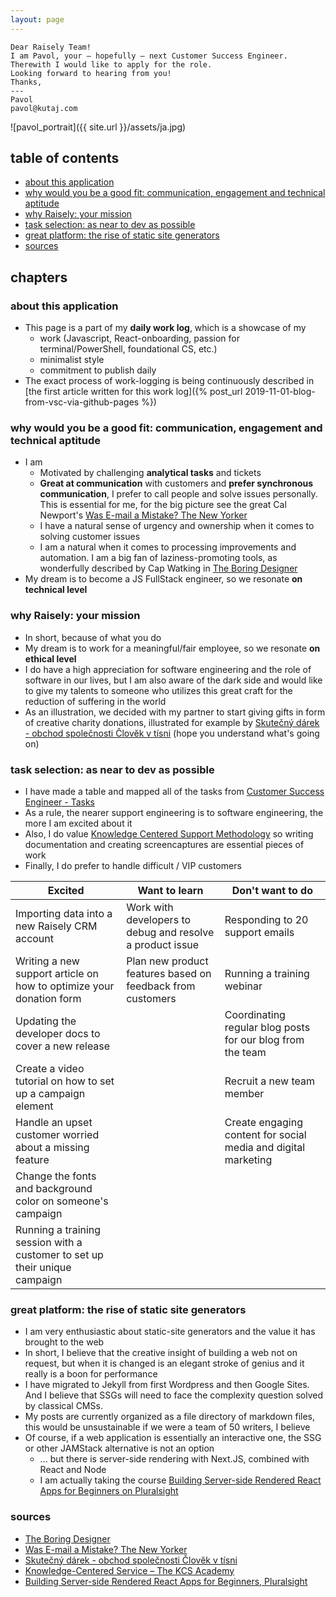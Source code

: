 ```yaml
---
layout: page
---
```


```
Dear Raisely Team! 
I am Pavol, your — hopefully — next Customer Success Engineer. 
Therewith I would like to apply for the role. 
Looking forward to hearing from you! 
Thanks, 
---
Pavol
pavol@kutaj.com
```

![pavol_portrait]({{ site.url }}/assets/ja.jpg)

## table of contents
<!-- TOC -->

- [about this application](#about-this-application)
- [why would you be a good fit: communication, engagement and technical aptitude](#why-would-you-be-a-good-fit-communication-engagement-and-technical-aptitude)
- [why Raisely: your mission](#why-raisely-your-mission)
- [task selection: as near to dev as possible](#task-selection-as-near-to-dev-as-possible)
- [great platform: the rise of static site generators](#great-platform-the-rise-of-static-site-generators)
- [sources](#sources)

<!-- /TOC -->

## chapters
### about this application
* This page is a part of my **daily work log**, which is a showcase of my 
    * work (Javascript, React-onboarding, passion for terminal/PowerShell, foundational CS, etc.)
    * minimalist style
    * commitment to publish daily
* The exact process of work-logging is being continuously described in [the first article written for this work log]({% post_url 2019-11-01-blog-from-vsc-via-github-pages %})

### why would you be a good fit: communication, engagement and technical aptitude
* I am
    * Motivated by challenging **analytical tasks** and tickets
    * **Great at communication** with customers and **prefer synchronous communication**, I prefer to call people and solve issues personally. This is essential for me, for the big picture see the great Cal Newport's [Was E-mail a Mistake? The New Yorker](https://www.newyorker.com/tech/annals-of-technology/was-e-mail-a-mistake)
    * I have a natural sense of urgency and ownership when it comes to solving customer issues
    * I am a natural when it comes to processing improvements and automation. I am a big fan of laziness-promoting tools, as wonderfully described by Cap Watking in [The Boring Designer](https://capwatkins.com/blog/the-boring-designer)
* My dream is to become a JS FullStack engineer, so we resonate **on technical level**

### why Raisely: your mission
* In short, because of what you do
* My dream is to work for a meaningful/fair employee, so we resonate **on ethical level**
* I do have a high appreciation for software engineering and the role of software in our lives, but I am also aware of the dark side and would like to give my talents to someone who utilizes this great craft for the reduction of suffering in the world
* As an illustration, we decided with my partner to start giving gifts in form of creative charity donations, illustrated for example by [Skutečný dárek - obchod společnosti Člověk v tísni](https://www.skutecnydarek.cz/) (hope you understand what's going on)

### task selection: as near to dev as possible
* I have made a table and mapped all of the tasks from [Customer Success Engineer - Tasks](https://gist.github.com/jamiemling/66ed83e1d0abc07290ca0c7a8dd81c31)
* As a rule, the nearer support engineering is to software engineering, the more I am excited about it
* Also, I do value [Knowledge Centered Support Methodology](https://www.thekcsacademy.net/kcs/) so writing documentation and creating screencaptures are essential pieces of work
* Finally, I do prefer to handle difficult / VIP customers

Excited                                                                    | Want to learn                                              | Don't want to do
---------------------------------------------------------------------------|------------------------------------------------------------|---------------------------------------------------------------
Importing data into a new Raisely CRM account                              | Work with developers to debug and resolve a product issue  | Responding to 20 support emails
Writing a new support article on how to optimize your donation form        | Plan new product features based on feedback from customers | Running a training webinar
Updating the developer docs to cover a new release                         |                                                            | Coordinating regular blog posts for our blog from the team
Create a video tutorial on how to set up a campaign element                |                                                            | Recruit a new team member
Handle an upset customer worried about a missing feature                   |                                                            | Create engaging content for social media and digital marketing
Change the fonts and background color on someone's campaign                |                                                            |
Running a training session with a customer to set up their unique campaign |                                                            |

### great platform: the rise of static site generators
* I am very enthusiastic about static-site generators and the value it has brought to the web 
* In short, I believe that the creative insight of building a web not on request, but when it is changed is an elegant stroke of genius and it really is a boon for performance
* I have migrated to Jekyll from first Wordpress and then Google Sites. And I believe that SSGs will need to face the complexity question solved by classical CMSs.
* My posts are currently organized as a file directory of markdown files, this would be unsustainable if we were a team of 50 writers, I believe
* Of course, if a web application is essentially an interactive one, the SSG or other JAMStack alternative is not an option
    * ... but there is server-side rendering with Next.JS, combined with React and Node
    * I am actually taking the course [Building Server-side Rendered React Apps for Beginners on Pluralsight](https://www.pluralsight.com/courses/building-server-side-rendered-react-apps-beginners)

### sources
* [The Boring Designer](https://capwatkins.com/blog/the-boring-designer)
* [Was E-mail a Mistake? The New Yorker](https://www.newyorker.com/tech/annals-of-technology/was-e-mail-a-mistake)
* [Skutečný dárek - obchod společnosti Člověk v tísni](https://www.skutecnydarek.cz/)
* [Knowledge-Centered Service – The KCS Academy](https://www.thekcsacademy.net/kcs/)
* [Building Server-side Rendered React Apps for Beginners, Pluralsight](https://www.pluralsight.com/courses/building-server-side-rendered-react-apps-beginners)